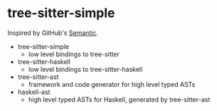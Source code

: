 # tree-sitter-simple

Inspired by GitHub's [Semantic](https://github.com/github/semantic).

- tree-sitter-simple
  - low level bindings to tree-sitter
- tree-sitter-haskell
  - low level bindings to tree-sitter-haskell
- tree-sitter-ast
  - framework and code generator for high level typed ASTs
- haskell-ast
  - high level typed ASTs for Haskell, generated by tree-sitter-ast
  